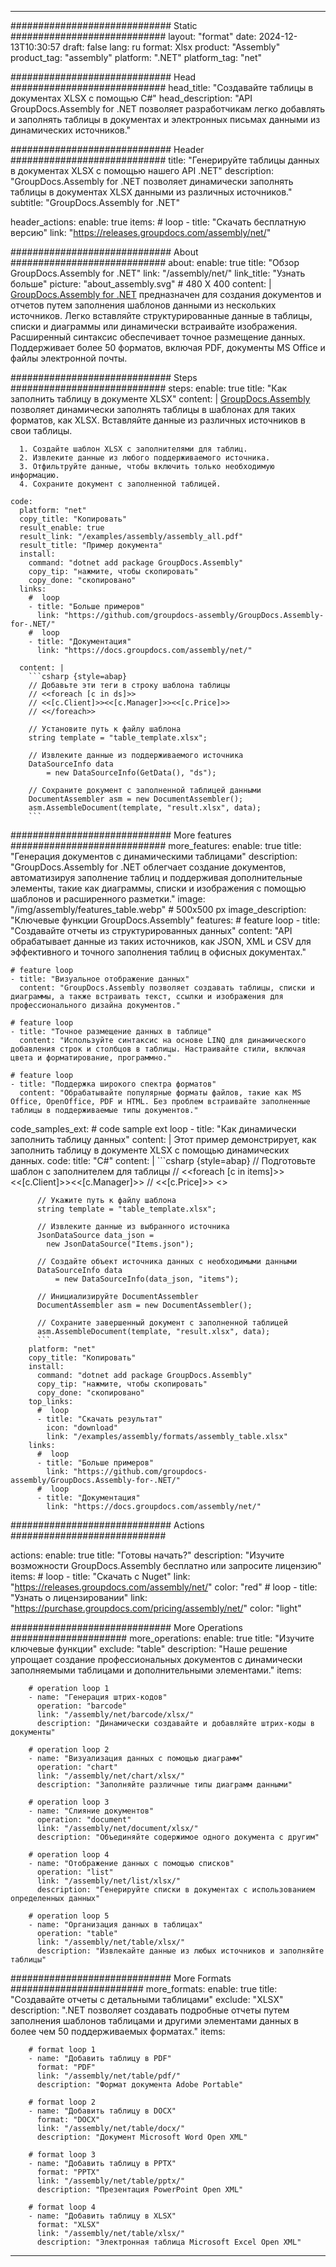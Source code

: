 



---
############################# Static ############################
layout: "format"
date:  2024-12-13T10:30:57
draft: false
lang: ru
format: Xlsx
product: "Assembly"
product_tag: "assembly"
platform: ".NET"
platform_tag: "net"

############################# Head ############################
head_title: "Создавайте таблицы в документах XLSX с помощью C#"
head_description: "API GroupDocs.Assembly for .NET позволяет разработчикам легко добавлять и заполнять таблицы в документах и электронных письмах данными из динамических источников."

############################# Header ############################
title: "Генерируйте таблицы данных в документах XLSX с помощью нашего API .NET" 
description: "GroupDocs.Assembly for .NET позволяет динамически заполнять таблицы в документах XLSX данными из различных источников."
subtitle: "GroupDocs.Assembly for .NET" 

header_actions:
  enable: true
  items:
    #  loop
    - title: "Скачать бесплатную версию"
      link: "https://releases.groupdocs.com/assembly/net/"
      
############################# About ############################
about:
    enable: true
    title: "Обзор GroupDocs.Assembly for .NET"
    link: "/assembly/net/"
    link_title: "Узнать больше"
    picture: "about_assembly.svg" # 480 X 400
    content: |
       [GroupDocs.Assembly for .NET](/assembly/net/) предназначен для создания документов и отчетов путем заполнения шаблонов данными из нескольких источников. Легко вставляйте структурированные данные в таблицы, списки и диаграммы или динамически встраивайте изображения. Расширенный синтаксис обеспечивает точное размещение данных. Поддерживает более 50 форматов, включая PDF, документы MS Office и файлы электронной почты.

############################# Steps ############################
steps:
    enable: true
    title: "Как заполнить таблицу в документе XLSX"
    content: |
      [GroupDocs.Assembly](/assembly/net/) позволяет динамически заполнять таблицы в шаблонах для таких форматов, как XLSX. Вставляйте данные из различных источников в свои таблицы.
      
      1. Создайте шаблон XLSX с заполнителями для таблиц.
      2. Извлеките данные из любого поддерживаемого источника.
      3. Отфильтруйте данные, чтобы включить только необходимую информацию.
      4. Сохраните документ с заполненной таблицей.
   
    code:
      platform: "net"
      copy_title: "Копировать"
      result_enable: true
      result_link: "/examples/assembly/assembly_all.pdf"
      result_title: "Пример документа"
      install:
        command: "dotnet add package GroupDocs.Assembly"
        copy_tip: "нажмите, чтобы скопировать"
        copy_done: "скопировано"
      links:
        #  loop
        - title: "Больше примеров"
          link: "https://github.com/groupdocs-assembly/GroupDocs.Assembly-for-.NET/"
        #  loop
        - title: "Документация"
          link: "https://docs.groupdocs.com/assembly/net/"
          
      content: |
        ```csharp {style=abap}
        // Добавьте эти теги в строку шаблона таблицы
        // <<foreach [c in ds]>>
        // <<[c.Client]>><<[c.Manager]>><<[c.Price]>>
        // <</foreach>>

        // Установите путь к файлу шаблона
        string template = "table_template.xlsx";

        // Извлеките данные из поддерживаемого источника
        DataSourceInfo data 
            = new DataSourceInfo(GetData(), "ds");

        // Сохраните документ с заполненной таблицей данными
        DocumentAssembler asm = new DocumentAssembler();
        asm.AssembleDocument(template, "result.xlsx", data);
        ```            

############################# More features ############################
more_features:
  enable: true
  title: "Генерация документов с динамическими таблицами"
  description: "GroupDocs.Assembly for .NET облегчает создание документов, автоматизируя заполнение таблиц и поддерживая дополнительные элементы, такие как диаграммы, списки и изображения с помощью шаблонов и расширенного разметки."
  image: "/img/assembly/features_table.webp" # 500x500 px
  image_description: "Ключевые функции GroupDocs.Assembly"
  features:
    # feature loop
    - title: "Создавайте отчеты из структурированных данных"
      content: "API обрабатывает данные из таких источников, как JSON, XML и CSV для эффективного и точного заполнения таблиц в офисных документах."

    # feature loop
    - title: "Визуальное отображение данных"
      content: "GroupDocs.Assembly позволяет создавать таблицы, списки и диаграммы, а также встраивать текст, ссылки и изображения для профессионального дизайна документов."

    # feature loop
    - title: "Точное размещение данных в таблице"
      content: "Используйте синтаксис на основе LINQ для динамического добавления строк и столбцов в таблицы. Настраивайте стили, включая цвета и форматирование, программно."

    # feature loop
    - title: "Поддержка широкого спектра форматов"
      content: "Обрабатывайте популярные форматы файлов, такие как MS Office, OpenOffice, PDF и HTML. Без проблем встраивайте заполненные таблицы в поддерживаемые типы документов."
      
  code_samples_ext:
    # code sample ext loop
    - title: "Как динамически заполнить таблицу данных"
      content: |
        Этот пример демонстрирует, как заполнить таблицу в документе XLSX с помощью динамических данных.
      code:
        title: "C#"
        content: |
          ```csharp {style=abap}
          // Подготовьте шаблон с заполнителем для таблицы
          // <<foreach [c in items]>> <<[c.Client]>><<[c.Manager]>>
          // <<[c.Price]>> <</foreach>>

          // Укажите путь к файлу шаблона
          string template = "table_template.xlsx";

          // Извлеките данные из выбранного источника
          JsonDataSource data_json = 
            new JsonDataSource("Items.json");

          // Создайте объект источника данных с необходимыми данными
          DataSourceInfo data 
              = new DataSourceInfo(data_json, "items");

          // Инициализируйте DocumentAssembler
          DocumentAssembler asm = new DocumentAssembler();

          // Сохраните завершенный документ с заполненной таблицей
          asm.AssembleDocument(template, "result.xlsx", data);
          ```
        platform: "net"
        copy_title: "Копировать"
        install:
          command: "dotnet add package GroupDocs.Assembly"
          copy_tip: "нажмите, чтобы скопировать"
          copy_done: "скопировано"
        top_links:
          #  loop
          - title: "Скачать результат"
            icon: "download"
            link: "/examples/assembly/formats/assembly_table.xlsx"
        links:
          #  loop
          - title: "Больше примеров"
            link: "https://github.com/groupdocs-assembly/GroupDocs.Assembly-for-.NET/"
          #  loop
          - title: "Документация"
            link: "https://docs.groupdocs.com/assembly/net/"
            

            


############################# Actions ############################

actions:
  enable: true
  title: "Готовы начать?"
  description: "Изучите возможности GroupDocs.Assembly бесплатно или запросите лицензию"
  items:
    #  loop
    - title: "Скачать с Nuget"
      link: "https://releases.groupdocs.com/assembly/net/"
      color: "red"
        #  loop
    - title: "Узнать о лицензировании"
      link: "https://purchase.groupdocs.com/pricing/assembly/net/"
      color: "light"


############################# More Operations #####################
more_operations:
    enable: true
    title: "Изучите ключевые функции"
    exclude: "table"
    description: "Наше решение упрощает создание профессиональных документов с динамически заполняемыми таблицами и дополнительными элементами."
    items: 
          
        # operation loop 1
        - name: "Генерация штрих-кодов"
          operation: "barcode"
          link: "/assembly/net/barcode/xlsx/"
          description: "Динамически создавайте и добавляйте штрих-коды в документы"

        # operation loop 2
        - name: "Визуализация данных с помощью диаграмм"
          operation: "chart"
          link: "/assembly/net/chart/xlsx/"
          description: "Заполняйте различные типы диаграмм данными"

        # operation loop 3
        - name: "Слияние документов"
          operation: "document"
          link: "/assembly/net/document/xlsx/"
          description: "Объединяйте содержимое одного документа с другим"

        # operation loop 4
        - name: "Отображение данных с помощью списков"
          operation: "list"
          link: "/assembly/net/list/xlsx/"
          description: "Генерируйте списки в документах с использованием определенных данных"

        # operation loop 5
        - name: "Организация данных в таблицах"
          operation: "table"
          link: "/assembly/net/table/xlsx/"
          description: "Извлекайте данные из любых источников и заполняйте таблицы"
         
          
############################# More Formats ########################
more_formats:
    enable: true
    title: "Создавайте отчеты с детальными таблицами"
    exclude: "XLSX"
    description: ".NET позволяет создавать подробные отчеты путем заполнения шаблонов таблицами и другими элементами данных в более чем 50 поддерживаемых форматах."
    items: 
          
        # format loop 1
        - name: "Добавить таблицу в PDF"
          format: "PDF"
          link: "/assembly/net/table/pdf/"
          description: "Формат документа Adobe Portable"
          
        # format loop 2
        - name: "Добавить таблицу в DOCX"
          format: "DOCX"
          link: "/assembly/net/table/docx/"
          description: "Документ Microsoft Word Open XML"
          
        # format loop 3
        - name: "Добавить таблицу в PPTX"
          format: "PPTX"
          link: "/assembly/net/table/pptx/"
          description: "Презентация PowerPoint Open XML"
          
        # format loop 4
        - name: "Добавить таблицу в XLSX"
          format: "XLSX"
          link: "/assembly/net/table/xlsx/"
          description: "Электронная таблица Microsoft Excel Open XML"


          

---
